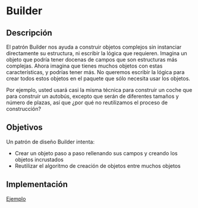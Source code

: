 # Builder

## Descripción

El patrón Builder nos ayuda a construir objetos complejos sin instanciar directamente su estructura, ni escribir la lógica que requieren. Imagina un objeto que podría tener docenas de campos que son estructuras más complejas. Ahora imagina que tienes muchos objetos con estas características, y podrías tener más. No queremos escribir la lógica para crear todos estos objetos en el paquete que sólo necesita usar los objetos.

Por ejemplo, usted usará casi la misma técnica para construir un coche que para construir un autobús, excepto que serán de diferentes tamaños y número de plazas, así que ¿por qué no reutilizamos el proceso de construcción?

## Objetivos

Un patrón de diseño Builder intenta: 

- Crear un objeto paso a paso rellenando sus campos y creando los objetos incrustados
- Reutilizar el algoritmo de creación de objetos entre muchos objetos

## Implementación

[Ejemplo](./../examples/Builder/creational_test.go)

